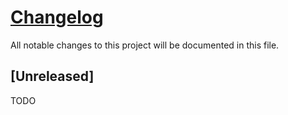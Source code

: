 # [Changelog](https://keepachangelog.com/en/1.1.0/)

All notable changes to this project will be documented in this file.


## [Unreleased]

TODO
